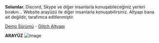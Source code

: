 **Selamlar.** Discord, Skype ve diğer insanlarla konuşabileceğiniz yerleri bırakın... Website arayüzü ile diğer insanlarla konuşabilirsiniz.
Altyapı bana ait değildir, tarafımca editlenmiştir.

[Demo Sürümü](https://online-chat-web.glitch.me/) - 
[Glitch Altyapı](https://glitch.com/~online-chat-web/)

**ARAYÜZ**
![image](https://user-images.githubusercontent.com/45299268/147824446-da6690c9-2f4e-4e3f-a6bc-4a3da5399d47.png)
